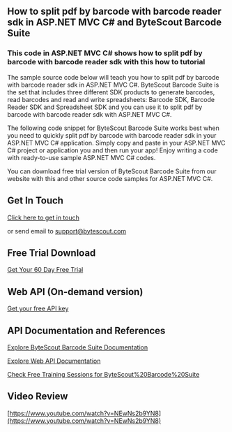 ## How to split pdf by barcode with barcode reader sdk in ASP.NET MVC C# and ByteScout Barcode Suite

### This code in ASP.NET MVC C# shows how to split pdf by barcode with barcode reader sdk with this how to tutorial

The sample source code below will teach you how to split pdf by barcode with barcode reader sdk in ASP.NET MVC C#. ByteScout Barcode Suite is the set that includes three different SDK products to generate barcodes, read barcodes and read and write spreadsheets: Barcode SDK, Barcode Reader SDK and Spreadsheet SDK and you can use it to split pdf by barcode with barcode reader sdk with ASP.NET MVC C#.

The following code snippet for ByteScout Barcode Suite works best when you need to quickly split pdf by barcode with barcode reader sdk in your ASP.NET MVC C# application.  Simply copy and paste in your ASP.NET MVC C# project or application you and then run your app! Enjoy writing a code with ready-to-use sample ASP.NET MVC C# codes.

You can download free trial version of ByteScout Barcode Suite from our website with this and other source code samples for ASP.NET MVC C#.

## Get In Touch

[Click here to get in touch](https://bytescout.zendesk.com/hc/en-us/requests/new?subject=ByteScout%20Barcode%20Suite%20Question)

or send email to [support@bytescout.com](mailto:support@bytescout.com?subject=ByteScout%20Barcode%20Suite%20Question) 

## Free Trial Download

[Get Your 60 Day Free Trial](https://bytescout.com/download/web-installer?utm_source=github-readme)

## Web API (On-demand version)

[Get your free API key](https://pdf.co/documentation/api?utm_source=github-readme)

## API Documentation and References

[Explore ByteScout Barcode Suite Documentation](https://bytescout.com/documentation/index.html?utm_source=github-readme)

[Explore Web API Documentation](https://pdf.co/documentation/api?utm_source=github-readme)

[Check Free Training Sessions for ByteScout%20Barcode%20Suite](https://academy.bytescout.com/)

## Video Review

[https://www.youtube.com/watch?v=NEwNs2b9YN8](https://www.youtube.com/watch?v=NEwNs2b9YN8)